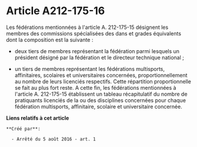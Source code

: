 # Article A212-175-16

Les fédérations mentionnées à l'article A. 212-175-15 désignent les membres des commissions spécialisées des dans et grades
équivalents dont la composition est la suivante : 

- deux tiers de membres représentant la fédération parmi lesquels un président désigné par la fédération et le directeur
technique national ; 

- un tiers de membres représentant les fédérations multisports, affinitaires, scolaires et universitaires concernées,
proportionnellement au nombre de leurs licenciés respectifs. Cette répartition proportionnelle se fait au plus fort reste. A
cette fin, les fédérations mentionnées à l'article A. 212-175-15 établissent un tableau récapitulatif du nombre de
pratiquants licenciés de la ou des disciplines concernées pour chaque fédération multisports, affinitaire, scolaire et
universitaire concernée.

**Liens relatifs à cet article**

	**Créé par**:

	  - Arrêté du 5 août 2016 - art. 1
